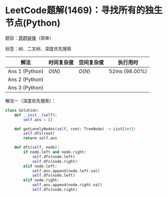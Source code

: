 # LeetCode题解(1469)：寻找所有的独生节点(Python)

题目：[原题链接](https://leetcode-cn.com/problems/find-all-the-lonely-nodes/)（简单）

标签：树、二叉树、深度优先搜索

| 解法           | 时间复杂度 | 空间复杂度 | 执行用时      |
| -------------- | ---------- | ---------- | ------------- |
| Ans 1 (Python) | $O(N)$     | $O(N)$     | 52ms (98.00%) |
| Ans 2 (Python) |            |            |               |
| Ans 3 (Python) |            |            |               |

解法一（深度优先搜索）：

```python
class Solution:
    def __init__(self):
        self.ans = []

    def getLonelyNodes(self, root: TreeNode) -> List[int]:
        self.dfs(root)
        return self.ans

    def dfs(self, node):
        if node.left and node.right:
            self.dfs(node.left)
            self.dfs(node.right)
        elif node.left:
            self.ans.append(node.left.val)
            self.dfs(node.left)
        elif node.right:
            self.ans.append(node.right.val)
            self.dfs(node.right)
```